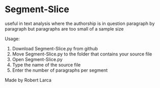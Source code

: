 # Segment-Slice
useful in text analysis where the authorship is in question paragraph by paragraph but paragraphs are too small of a sample size

Usage:
  1. Download Segment-Slice.py from github
  2. Move Segment-Slice.py to the folder that contains your source file
  3. Open Segment-Slice.py 
  4. Type the name of the source file
  5. Enter the number of paragraphs per segment 


Made by Robert Larca

